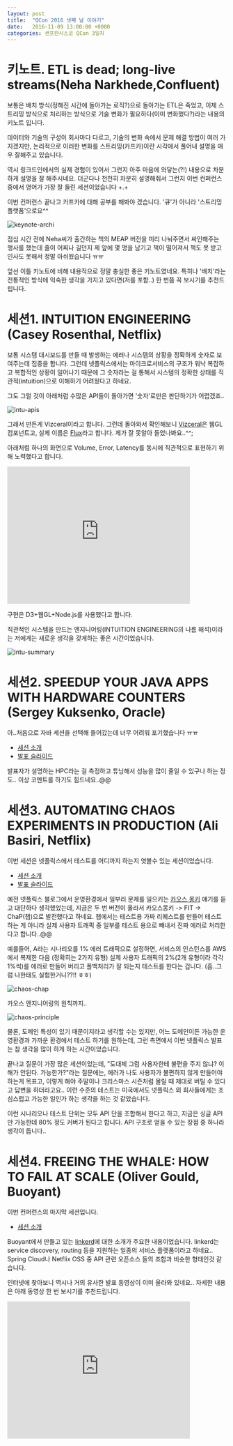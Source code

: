 ```yaml
---
layout: post
title:  "QCon 2016 셋째 날 이야기"
date:   2016-11-09 13:00:00 +0000
categories: 샌프란시스코 QCon 3일차
---
```


# 키노트. ETL is dead; long-live streams(Neha Narkhede,Confluent)
보통은 배치 방식(정해진 시간에 돌아가는 로직?)으로 돌아가는 ETL은 죽었고, 이제 스트리밍 방식으로 처리하는 방식으로 기술 변화가 필요하다(이미 변화했다?)라는 내용의 키노트 입니다.

데이터와 기술의 구성이 회사마다 다르고, 기술의 변화 속에서 문제 해결 방법이 여러 가지겠지만,
논리적으로 이러한 변화를 스트리밍(카프카)이란 시각에서 풀어내 설명을 매우 잘해주고 있습니다.

역시 링크드인에서의 실제 경험이 있어서 그런지 아주 마음에 와닿는(?!) 내용으로 차분하게 설명을 잘 해주시네요.
더군다나 천천히 차분히 설명해줘서 그런지 이번 컨퍼런스 중에서 영어가 가장 잘 들린 세션이었습니다 +.+

이번 컨퍼런스 끝나고 카프카에 대해 공부를 해봐야 겠습니다. '큐'가 아니라 '스트리밍 플랫폼'으로요^^

![keynote-archi](/images/qcon2016/day3/2016-11-13_16-31-42.png)

점심 시간 전에 Neha씨가 출간하는 책의 MEAP 버전을 미리 나눠주면서 싸인해주는 행사를 했는데 줄이 어찌나 길던지 제 앞에 몇 명을 남기고 책이 떨어져서 책도 못 받고 인사도 못해서 정말 아쉬웠습니다 ㅠㅠ

앞선 이틀 키노트에 비해 내용적으로 정말 충실한 좋은 키노트였네요.
특히나 '배치'라는 전통적인 방식에 익숙한 생각을 가지고 있다면(저를 포함..) 한 번쯤 꼭 보시기를 추천드립니다.

# 세션1. INTUITION ENGINEERING (Casey Rosenthal, Netflix)
보통 시스템 대시보드를 만들 때 발생하는 에러나 시스템의 상황을 정확하게 숫자로 보여주는데 집중을 합니다.
그런데 넷플릭스에서는 마이크로서비스의 구조가 워낙 복잡하고 복합적인 상황이 일어나기 때문에 그 숫자라는 걸 통해서 시스템의 정확한 상태를 직관적(intuition)으로 이해하기 어려웠다고 하네요.

그도 그럴 것이 아래처럼 수많은 API들이 돌아가면 '숫자'로만은 판단하기가 어렵겠죠..

![intu-apis](/images/qcon2016/day3/2016-11-13_16-49-06.png)

그래서 만든게 Vizceral이라고 합니다.
그런데 돌아와서 확인해보니 [Vizceral](https://github.com/Netflix/vizceral)은 웹GL 컴포넌트고, 실제 이름은 [Flux](http://techblog.netflix.com/2015/10/flux-new-approach-to-system-intuition.html)라고 합니다.
제가 잘 못알아 들었나봐요..^^;

아래처럼 하나의 화면으로 Volume, Error, Latency를 동시에 직관적으로 표현하기 위해 노력했다고 합니다.

<iframe width="420" height="315" src="http://www.youtube.com/embed/ftIsVoJNCHk" frameborder="0" allowfullscreen></iframe>

구현은 D3+웹GL+Node.js를 사용했다고 합니다.

직관적인 시스템을 만드는 엔지니어링(INTUITION ENGINEERING의 나름 해석)이라는 저에게는 새로운 생각을 갖게하는 좋은 시간이었습니다.

![intu-summary](/images/qcon2016/day3/2016-11-13_17-09-07.png)

# 세션2. SPEEDUP YOUR JAVA APPS WITH HARDWARE COUNTERS (Sergey Kuksenko, Oracle)

아..처음으로 자바 세션을 선택해 들어갔는데 너무 어려워 포기했습니다 ㅠㅠ

- [세션 소개](https://qconsf.com/sf2016/presentation/speedup-java-apps-hardware-counters)
- [발표 슬라이드](https://qconsf.com/system/files/presentation-slides/sergey_ic-en-ooo.pdf)

발표자가 설명하는 HPC라는 걸 측정하고 튜닝해서 성능을 많이 줄일 수 있구나 하는 정도..
이상 코멘트를 하기도 힘드네요..@@

# 세션3. AUTOMATING CHAOS EXPERIMENTS IN PRODUCTION (Ali Basiri, Netflix)
이번 세션은 넷플릭스에서 테스트를 어디까지 하는지 엿볼수 있는 세션이었습니다.

- [세션 소개](https://qconsf.com/sf2016/presentation/automating-chaos-experiments-production)
- [발표 슬라이드](https://qconsf.com/system/files/presentation-slides/alibasiri_qcon_sf2016.pdf)

예전 넷플릭스 블로그에서 운영환경에서 일부러 문제를 일으키는 [카오스 몽키](http://techblog.netflix.com/2012/07/chaos-monkey-released-into-wild.html) 얘기를 듣고 대단하다 생각했었는데,
지금은 두 번 버전이 올라서 카오스몽키 -> FIT -> ChaP(챕)으로 발전했다고 하네요.
챕에서는 테스트용 가짜 리퀘스트를 만들어 테스트하는 게 아니라 실제 사용자 트래픽 중 일부를 테스트 용으로 빼내서 진짜 에러로 처리한다고 합니다..@@

예를들어,
A라는 시나리오를 1% 에러 트래픽으로 설정하면,
서비스의 인스턴스를 AWS에서 복제한 다음 (정확히는 2가지 유형) 실제 사용자 트래픽의 2%(2개 유형이라 각각 1%씩)를 에러로 만들어 버리고 폴백처리가 잘 되는지 테스트를 한다는 겁니다. (흠..그럼 나한태도 실험한거니??!! ㅎㅎ)

![chaos-chap](/images/qcon2016/day3/2016-11-13_17-31-02.png)

카오스 엔지니어링의 원칙까지..

![chaos-principle](/images/qcon2016/day3/2016-11-13_17-29-49.png)

물론, 도메인 특성이 있기 때문이지라고 생각할 수는 있지만, 어느 도메인이든 가능한 운영환경과 가까운 환경에서 테스트 하기를 원하는데,
그런 측면에서 이번 넷플릭스 발표는 참 생각을 많이 하게 하는 시간이었습니다.

끝나고 질문이 가장 많은 세션이었는데,
"도대체 그럼 사용자한테 불편을 주지 않냐? 이해가 안된다. 가능한가?"라는 질문에는,
에러가 나도 사용자가 불편하지 않게 만들어야 하는게 목표고,
이렇게 해야 주말이나 크리스마스 시즌처럼 몰릴 때 제대로 버틸 수 있다고 답변을 하더라고요..
이런 수준의 테스트는 미국에서도 넷플릭스 외 회사들에게는 조심스럽고 가능한 일인가 하는 생각을 하는 것 같았습니다.

이런 시나리오나 테스트 단위는 모두 API 단을 조합해서 한다고 하고, 지금은 싱글 API만 가능한데 80% 정도 커버가 된다고 합니다.
API 구조로 얻을 수 있는 장점 중 하나라 생각이 듭니다..

# 세션4. FREEING THE WHALE: HOW TO FAIL AT SCALE (Oliver Gould, Buoyant)
이번 컨퍼런스의 마지막 세션입니다.

- [세션 소개](https://qconsf.com/sf2016/presentation/freeing-whale-how-to-fail-scale)

Buoyant에서 만들고 있는 [linkerd](https://linkerd.io)에 대한 소개가 주요한 내용이었습니다.
linkerd는 service discovery, routing 등을 지원하는 일종의 서비스 플랫폼이라고 하네요..
Spring Cloud나 Netflix OSS 중 API 관련 오픈소스 들의 조합과 비슷한 형태인것 같습니다.

인터넷에 찾아보니 역시나 거의 유사한 발표 동영상이 이미 올라와 있네요..
자세한 내용은 아래 동영상 한 번 보시기를 추천드립니다.

<iframe width="420" height="315" src="http://www.youtube.com/embed/VGAFFkn5PiE" frameborder="0" allowfullscreen></iframe>
